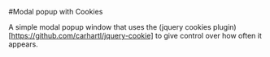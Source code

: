 #Modal popup with Cookies

A simple modal popup window that uses the (jquery cookies plugin)[https://github.com/carhartl/jquery-cookie] to give control over how often it appears.